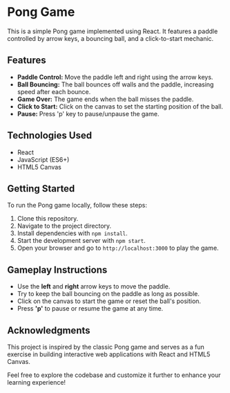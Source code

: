 # Pong Game

This is a simple Pong game implemented using React. It features a paddle controlled by arrow keys, a bouncing ball, and a click-to-start mechanic.

## Features

- **Paddle Control:** Move the paddle left and right using the arrow keys.
- **Ball Bouncing:** The ball bounces off walls and the paddle, increasing speed after each bounce.
- **Game Over:** The game ends when the ball misses the paddle.
- **Click to Start:** Click on the canvas to set the starting position of the ball.
- **Pause:** Press 'p' key to pause/unpause the game.

## Technologies Used

- React
- JavaScript (ES6+)
- HTML5 Canvas

## Getting Started

To run the Pong game locally, follow these steps:

1. Clone this repository.
2. Navigate to the project directory.
3. Install dependencies with `npm install`.
4. Start the development server with `npm start`.
5. Open your browser and go to `http://localhost:3000` to play the game.

## Gameplay Instructions

- Use the **left** and **right** arrow keys to move the paddle.
- Try to keep the ball bouncing on the paddle as long as possible.
- Click on the canvas to start the game or reset the ball's position.
- Press **'p'** to pause or resume the game at any time.

## Acknowledgments

This project is inspired by the classic Pong game and serves as a fun exercise in building interactive web applications with React and HTML5 Canvas.

Feel free to explore the codebase and customize it further to enhance your learning experience!
